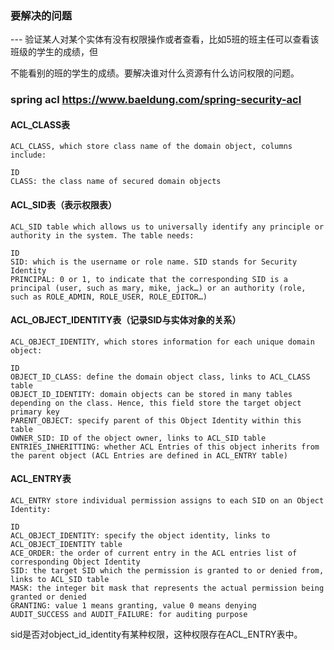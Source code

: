 

### 要解决的问题

--- 验证某人对某个实体有没有权限操作或者查看，比如5班的班主任可以查看该班级的学生的成绩，但

不能看别的班的学生的成绩。要解决谁对什么资源有什么访问权限的问题。



### spring acl https://www.baeldung.com/spring-security-acl

#### ACL_CLASS表

````
ACL_CLASS, which store class name of the domain object, columns include:

ID
CLASS: the class name of secured domain objects
````

#### ACL_SID表（表示权限表）

```
ACL_SID table which allows us to universally identify any principle or authority in the system. The table needs:

ID
SID: which is the username or role name. SID stands for Security Identity
PRINCIPAL: 0 or 1, to indicate that the corresponding SID is a principal (user, such as mary, mike, jack…) or an authority (role, such as ROLE_ADMIN, ROLE_USER, ROLE_EDITOR…)
```

#### ACL_OBJECT_IDENTITY表（记录SID与实体对象的关系）

```
ACL_OBJECT_IDENTITY, which stores information for each unique domain object:

ID
OBJECT_ID_CLASS: define the domain object class, links to ACL_CLASS table
OBJECT_ID_IDENTITY: domain objects can be stored in many tables depending on the class. Hence, this field store the target object primary key
PARENT_OBJECT: specify parent of this Object Identity within this table
OWNER_SID: ID of the object owner, links to ACL_SID table
ENTRIES_INHERITTING: whether ACL Entries of this object inherits from the parent object (ACL Entries are defined in ACL_ENTRY table)
```

#### ACL_ENTRY表

```
ACL_ENTRY store individual permission assigns to each SID on an Object Identity:

ID
ACL_OBJECT_IDENTITY: specify the object identity, links to ACL_OBJECT_IDENTITY table
ACE_ORDER: the order of current entry in the ACL entries list of corresponding Object Identity
SID: the target SID which the permission is granted to or denied from, links to ACL_SID table
MASK: the integer bit mask that represents the actual permission being granted or denied
GRANTING: value 1 means granting, value 0 means denying
AUDIT_SUCCESS and AUDIT_FAILURE: for auditing purpose
```

sid是否对object_id_identity有某种权限，这种权限存在ACL_ENTRY表中。